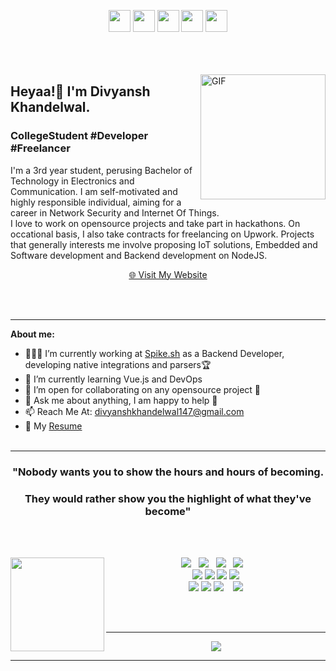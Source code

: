 
<p align="center">
    <a href="https://medium.com/@divyanshkhandelwal147"><img src="https://img.shields.io/badge/medium-%2312100E.svg?&style=for-the-badge&logo=medium&logoColor=white" height=35></a>
    <a href="https://www.twitter.com/noob_master147"><img src="https://img.shields.io/badge/twitter-%231DA1F2.svg?&style=for-the-badge&logo=twitter&logoColor=white" height=35></a>
    <a href="https://www.linkedin.com/in/divyansh-khandelwal147/"><img src="https://img.shields.io/badge/linkedin-%230077B5.svg?&style=for-the-badge&logo=linkedin&logoColor=white" height=35></a>
    <a href="https://www.instagram.com/divyansh_khandelwal/"><img src="https://img.shields.io/badge/instagram-%23E4405F.svg?&style=for-the-badge&logo=instagram&logoColor=white" height=35></a>
    <a href="https://dev.to/noobmaster147"><img src="https://img.shields.io/badge/DEV.TO-%230A0A0A.svg?&style=for-the-badge&logo=dev-dot-to&logoColor=white" height=35></a>
    <br><br><br><br>
</p>


<img align="right" alt="GIF" src="https://i.imgur.com/jdzAmsi.jpg" width=200px/>

<h2>Heyaa!👋 I'm Divyansh Khandelwal.<br> </h2>
<h3>CollegeStudent  #Developer  #Freelancer</h3>

<p> I'm a 3rd year student, perusing Bachelor of Technology in Electronics and Communication. I am self-motivated and highly responsible individual, aiming for a career in Network Security and Internet Of Things. 
<br>
I love to work on opensource projects and take part in hackathons. On occational basis, I also take contracts for freelancing on Upwork. Projects that generally interests me  involve proposing IoT solutions, Embedded and Software development and Backend development on NodeJS.
<p>
<p align="center">
    <a href="https://noob-master147.github.io/">🌐 Visit My Website</a>
</p>

<br/><br/> 

 ---

**About me:** 
* 👨🏽‍💻 I’m currently working at [Spike.sh](Spike.sh) as a Backend Developer, developing native integrations and parsers🏆 
* 🌱 I’m currently learning Vue.js and DevOps 
* 👯 I’m open for collaborating on any opensource project 🤝 
* 💬 Ask me about anything, I am happy to help 🥰
* 📫 Reach Me At: divyanshkhandelwal147@gmail.com
* 📝 My [Resume](https://docs.google.com/document/d/1_MZEFNvm-ANA4r4FnFT8NJeQtGkwq9lrg7v5_rH6v1I/edit?usp=sharing) 
<br/><br/> 

 ---

<p align="center">
<h3 align="center">"Nobody wants you to show the hours and hours of becoming.</h3>
<h3 align="center">They would rather show you the highlight of what they've become"</h3>
</p>
<br><br>

<p>
    <img width="150" align='left' src="https://raw.githubusercontent.com/coderjojo/coderjojo/master/img/github.gif">
</p>
<p align="center">
    <img src="https://img.shields.io/badge/javascript%20-%23F7DF1E.svg?&style=for-the-badge&logo=javascript&logoColor=white" />&nbsp;&nbsp;
    <img src="https://img.shields.io/badge/html5%20-%23e34f26.svg?&style=for-the-badge&logo=html5&logoColor=white" />&nbsp;&nbsp;
    <img src="https://img.shields.io/badge/css3%20-%231572B6.svg?&style=for-the-badge&logo=css3&logoColor=white" />&nbsp;&nbsp;
    <img src="https://img.shields.io/badge/vue.js%20-%2366BA83.svg?&style=for-the-badge&logo=vue.js&logoColor=white" />&nbsp;&nbsp;&nbsp;
    <br>
    <img src="https://img.shields.io/badge/Travis CI-black?&style=for-the-badge&logo=Travis&logoColor=black">
    <img src="https://img.shields.io/badge/-MongoDB-black?style=for-the-badge&logo=mongodb&link=https://github.com/imickovski">
    <img src="https://img.shields.io/badge/docker-black?style=for-the-badge&logo=docker&link=https://github.com/imickovski">
    <img src="https://img.shields.io/badge/-GitHub-181717?style=for-the-badge&logo=github&link=https://github.com/imickovski">
    <br>
    <img src="https://img.shields.io/badge/python-%233776AB.svg?&style=for-the-badge&logo=python&logoColor=white">
    <img src="https://img.shields.io/badge/Arduino-%234D999C.svg?&style=for-the-badge&logo=Arduino&logoColor=white">
    <img src="https://img.shields.io/badge/node.js%20-%23339933.svg?&style=for-the-badge&logo=node.js&logoColor=white" />&nbsp;&nbsp;&nbsp;
    <img src="https://img.shields.io/badge/Heroku-%235A42AD.svg?&style=for-the-badge&logo=Heroku&logoColor=white">
</p>

<br><br>


 ---

<p align="center">
<img src="https://github-readme-stats.vercel.app/api?username=noob-master147&show_icons=true&hide_border=true">
</p>

 ---

